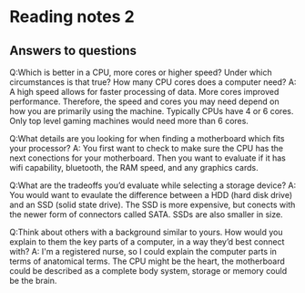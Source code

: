 # Reading notes 2
## Answers to questions
Q:Which is better in a CPU, more cores or higher speed? Under which circumstances is that true? How many CPU cores does a computer need?
A: A high speed allows for faster processing of data. More cores improved performance. Therefore, the speed and cores you may need depend on how you are primarily using the machine. Typically CPUs have 4 or 6 cores. Only top level gaming machines would need more than 6 cores.

Q:What details are you looking for when finding a motherboard which fits your processor?
A: You first want to check to make sure the CPU has the next conections for your motherboard. Then you want to evaluate if it has wifi capability, bluetooth, the RAM speed, and any graphics cards.

Q:What are the tradeoffs you’d evaluate while selecting a storage device?
A: You would want to evaulate the difference between a HDD (hard disk drive) and an SSD (solid state drive).  The SSD is more expensive, but conects with the newer form of connectors called SATA.  SSDs are also smaller in size.

Q:Think about others with a background similar to yours. How would you explain to them the key parts of a computer, in a way they’d best connect with?
A: I'm a registered nurse, so I could explain the computer parts in terms of anatomical terms.  The CPU might be the heart, the motherboard could be described as a complete body system, storage or memory could be the brain.

